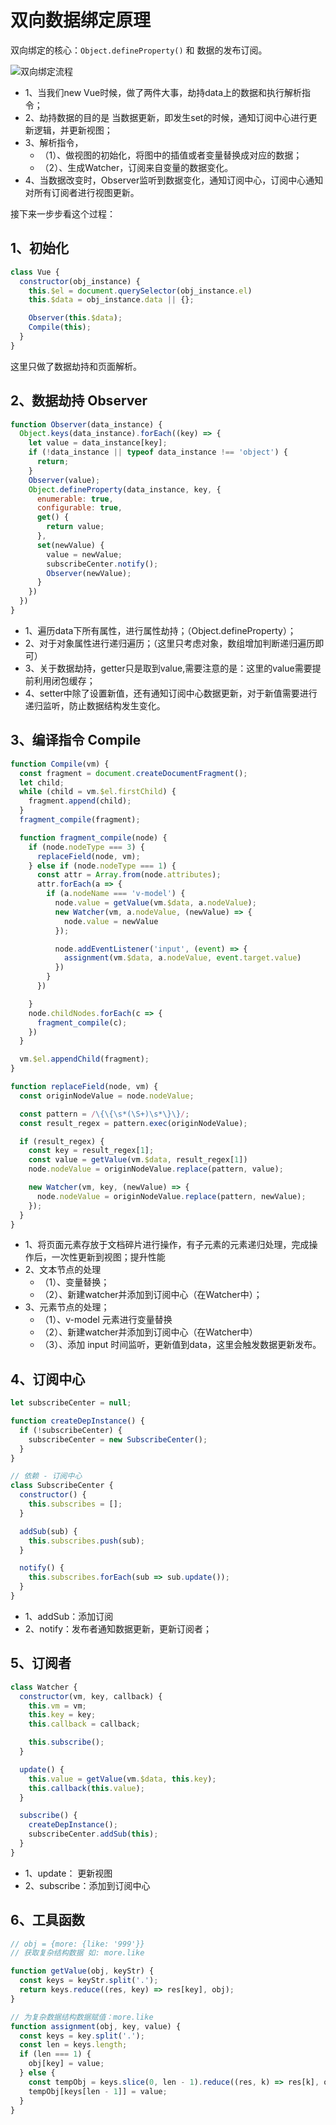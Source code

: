 # 双向数据绑定原理

双向绑定的核心：`Object.defineProperty()` 和 数据的发布订阅。

![双向绑定流程](/blog/images/vue/vue2.png)

* 1、当我们new Vue时候，做了两件大事，劫持data上的数据和执行解析指令；
* 2、劫持数据的目的是 当数据更新，即发生set的时候，通知订阅中心进行更新逻辑，并更新视图；
* 3、解析指令，
  * （1）、做视图的初始化，将图中的插值或者变量替换成对应的数据；
  * （2）、生成Watcher，订阅来自变量的数据变化。
* 4、当数据改变时，Observer监听到数据变化，通知订阅中心，订阅中心通知对所有订阅者进行视图更新。

接下来一步步看这个过程：

## 1、初始化

```js
class Vue {
  constructor(obj_instance) {
    this.$el = document.querySelector(obj_instance.el)
    this.$data = obj_instance.data || {};

    Observer(this.$data);
    Compile(this);
  }
}
```

这里只做了数据劫持和页面解析。

## 2、数据劫持 Observer

```js
function Observer(data_instance) {
  Object.keys(data_instance).forEach((key) => {
    let value = data_instance[key];
    if (!data_instance || typeof data_instance !== 'object') {
      return;
    }
    Observer(value);
    Object.defineProperty(data_instance, key, {
      enumerable: true,
      configurable: true,
      get() {
        return value;
      },
      set(newValue) {
        value = newValue;
        subscribeCenter.notify();
        Observer(newValue);
      }
    })
  })
}
```

* 1、遍历data下所有属性，进行属性劫持；（Object.defineProperty）；
* 2、对于对象属性进行递归遍历；（这里只考虑对象，数组增加判断递归遍历即可）
* 3、关于数据劫持，getter只是取到value,需要注意的是：这里的value需要提前利用闭包缓存；
* 4、setter中除了设置新值，还有通知订阅中心数据更新，对于新值需要进行递归监听，防止数据结构发生变化。

## 3、编译指令 Compile

```js
function Compile(vm) {
  const fragment = document.createDocumentFragment();
  let child;
  while (child = vm.$el.firstChild) {
    fragment.append(child);
  }
  fragment_compile(fragment);

  function fragment_compile(node) {
    if (node.nodeType === 3) {
      replaceField(node, vm);
    } else if (node.nodeType === 1) {
      const attr = Array.from(node.attributes);
      attr.forEach(a => {
        if (a.nodeName === 'v-model') {
          node.value = getValue(vm.$data, a.nodeValue);
          new Watcher(vm, a.nodeValue, (newValue) => {
            node.value = newValue
          });

          node.addEventListener('input', (event) => {
            assignment(vm.$data, a.nodeValue, event.target.value)
          })
        }
      })

    }
    node.childNodes.forEach(c => {
      fragment_compile(c);
    })
  }

  vm.$el.appendChild(fragment);
}

function replaceField(node, vm) {
  const originNodeValue = node.nodeValue;

  const pattern = /\{\{\s*(\S+)\s*\}\}/;
  const result_regex = pattern.exec(originNodeValue);

  if (result_regex) {
    const key = result_regex[1];
    const value = getValue(vm.$data, result_regex[1])
    node.nodeValue = originNodeValue.replace(pattern, value);

    new Watcher(vm, key, (newValue) => {
      node.nodeValue = originNodeValue.replace(pattern, newValue);
    });
  }
}
```

* 1、将页面元素存放于文档碎片进行操作，有子元素的元素递归处理，完成操作后，一次性更新到视图；提升性能
* 2、文本节点的处理
  * （1）、变量替换；
  * （2）、新建watcher并添加到订阅中心（在Watcher中）；
* 3、元素节点的处理；
  * （1）、v-model 元素进行变量替换
  * （2）、新建watcher并添加到订阅中心（在Watcher中）
  * （3）、添加 input 时间监听，更新值到data，这里会触发数据更新发布。

## 4、订阅中心

```js
let subscribeCenter = null;

function createDepInstance() {
  if (!subscribeCenter) {
    subscribeCenter = new SubscribeCenter();
  }
}

// 依赖 - 订阅中心
class SubscribeCenter {
  constructor() {
    this.subscribes = [];
  }

  addSub(sub) {
    this.subscribes.push(sub);
  }

  notify() {
    this.subscribes.forEach(sub => sub.update());
  }
}
```

* 1、addSub：添加订阅
* 2、notify：发布者通知数据更新，更新订阅者；

## 5、订阅者

```js
class Watcher {
  constructor(vm, key, callback) {
    this.vm = vm;
    this.key = key;
    this.callback = callback;

    this.subscribe();
  }

  update() {
    this.value = getValue(vm.$data, this.key);
    this.callback(this.value);
  }

  subscribe() {
    createDepInstance();
    subscribeCenter.addSub(this);
  }
}
```

* 1、update： 更新视图
* 2、subscribe：添加到订阅中心

## 6、工具函数

```js
// obj = {more: {like: '999'}}
// 获取复杂结构数据 如: more.like

function getValue(obj, keyStr) {
  const keys = keyStr.split('.');
  return keys.reduce((res, key) => res[key], obj);
}

// 为复杂数据结构数据赋值：more.like
function assignment(obj, key, value) {
  const keys = key.split('.');
  const len = keys.length;
  if (len === 1) {
    obj[key] = value;
  } else {
    const tempObj = keys.slice(0, len - 1).reduce((res, k) => res[k], obj);
    tempObj[keys[len - 1]] = value;
  }
}
```
